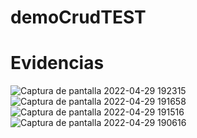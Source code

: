 # demoCrudTEST
# Evidencias
![Captura de pantalla 2022-04-29 192315](https://user-images.githubusercontent.com/69650871/166083095-30bb1fae-8a93-4af7-829a-36046b7d1f37.png)
![Captura de pantalla 2022-04-29 191658](https://user-images.githubusercontent.com/69650871/166083098-57676037-5a83-4f5b-9649-479e1d9688a7.png)
![Captura de pantalla 2022-04-29 191516](https://user-images.githubusercontent.com/69650871/166083099-2a6f64c9-0231-4bc2-8b26-c131f5965284.png)
![Captura de pantalla 2022-04-29 190616](https://user-images.githubusercontent.com/69650871/166083100-d3060c47-b4be-47fe-a2c3-02879dec0286.png)
